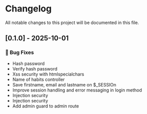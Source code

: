 # Changelog

All notable changes to this project will be documented in this file.

## [0.1.0] - 2025-10-01

### 🐛 Bug Fixes

- Hash password
- Verify hash password
- Xss security with htmlspecialchars
- Name of habits controller
- Save firstname, email and lastname on $_SESSIOn
- Improve session handling and error messaging in login method
- Injection security
- Injection security
- Add admin guard to admin route

<!-- generated by git-cliff -->

